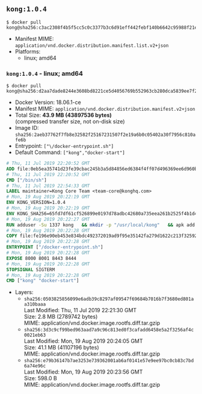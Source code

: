 ## `kong:1.0.4`

```console
$ docker pull kong@sha256:c3ac2308f4b5f5cc5c0c3377b3c6d91eff442febf140b6642c95988f21e8e143
```

-	Manifest MIME: `application/vnd.docker.distribution.manifest.list.v2+json`
-	Platforms:
	-	linux; amd64

### `kong:1.0.4` - linux; amd64

```console
$ docker pull kong@sha256:d2aa7dade8244e3608bd8221ce5d4056769b552963cb280dca5839ee7f2095db
```

-	Docker Version: 18.06.1-ce
-	Manifest MIME: `application/vnd.docker.distribution.manifest.v2+json`
-	Total Size: **43.9 MB (43897536 bytes)**  
	(compressed transfer size, not on-disk size)
-	Image ID: `sha256:2aeb37762f7fb8e32582f25167231507f2e19a6b0c05402a30f7956c810afe6b`
-	Entrypoint: `["\/docker-entrypoint.sh"]`
-	Default Command: `["kong","docker-start"]`

```dockerfile
# Thu, 11 Jul 2019 22:20:52 GMT
ADD file:0eb5ea35741d23fe39cbac245b3a5d84856ed6384f4ff07d496369ee6d960bad in / 
# Thu, 11 Jul 2019 22:20:52 GMT
CMD ["/bin/sh"]
# Thu, 11 Jul 2019 22:54:33 GMT
LABEL maintainer=Kong Core Team <team-core@konghq.com>
# Mon, 19 Aug 2019 20:22:19 GMT
ENV KONG_VERSION=1.0.4
# Mon, 19 Aug 2019 20:22:19 GMT
ENV KONG_SHA256=65fd7df61cf526899e0197d78adbc42680a735eea261b2525f4b1d4f82d7503e
# Mon, 19 Aug 2019 20:22:27 GMT
RUN adduser -Su 1337 kong 	&& mkdir -p "/usr/local/kong" 	&& apk add --no-cache --virtual .build-deps wget tar ca-certificates 	&& apk add --no-cache libgcc openssl pcre perl tzdata curl libcap su-exec 	&& wget -O kong.tar.gz "https://bintray.com/kong/kong-alpine-tar/download_file?file_path=kong-$KONG_VERSION.apk.tar.gz" 	&& echo "$KONG_SHA256 *kong.tar.gz" | sha256sum -c - 	&& tar -xzf kong.tar.gz -C /tmp 	&& rm -f kong.tar.gz 	&& cp -R /tmp/usr / 	&& rm -rf /tmp/usr 	&& cp -R /tmp/etc / 	&& rm -rf /tmp/etc 	&& apk del .build-deps 	&& chown -R kong:0 /usr/local/kong 	&& chmod -R g=u /usr/local/kong
# Mon, 19 Aug 2019 20:22:28 GMT
COPY file:fe196e90eb453e834bdc492372019ad9f95e35142fa279d1622c213f32592fe9 in /docker-entrypoint.sh 
# Mon, 19 Aug 2019 20:22:28 GMT
ENTRYPOINT ["/docker-entrypoint.sh"]
# Mon, 19 Aug 2019 20:22:28 GMT
EXPOSE 8000 8001 8443 8444
# Mon, 19 Aug 2019 20:22:28 GMT
STOPSIGNAL SIGTERM
# Mon, 19 Aug 2019 20:22:28 GMT
CMD ["kong" "docker-start"]
```

-	Layers:
	-	`sha256:0503825856099e6adb39c8297af09547f69684b7016b7f3680ed801aa310baaa`  
		Last Modified: Thu, 11 Jul 2019 22:21:30 GMT  
		Size: 2.8 MB (2789742 bytes)  
		MIME: application/vnd.docker.image.rootfs.diff.tar.gzip
	-	`sha256:3d3c9cf99bed963aad7a9c96c813ed0f3cafadd6458e5a2f3256af4c0021eb63`  
		Last Modified: Mon, 19 Aug 2019 20:24:05 GMT  
		Size: 41.1 MB (41107196 bytes)  
		MIME: application/vnd.docker.image.rootfs.diff.tar.gzip
	-	`sha256:e79b36147b7ae3253e739362001ab6af0141e57e9ee97bc0cb83c7bd6a74e96c`  
		Last Modified: Mon, 19 Aug 2019 20:23:56 GMT  
		Size: 598.0 B  
		MIME: application/vnd.docker.image.rootfs.diff.tar.gzip
